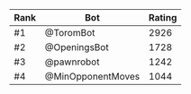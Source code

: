 Rank|Bot|Rating
---|---|---
#1|@ToromBot|2926
#2|@OpeningsBot|1728
#3|@pawnrobot|1242
#4|@MinOpponentMoves|1044
